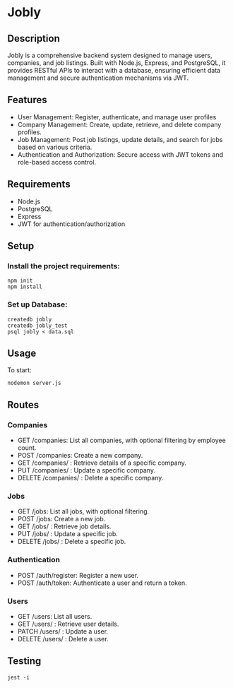 # Jobly

## Description

Jobly is a comprehensive backend system designed to manage users, companies, and job listings. Built with Node.js, Express, and PostgreSQL, it provides RESTful APIs to interact with a database, ensuring efficient data management and secure authentication mechanisms via JWT.

## Features

- User Management: Register, authenticate, and manage user profiles
- Company Management: Create, update, retrieve, and delete company profiles.
- Job Management: Post job listings, update details, and search for jobs based on various criteria.
- Authentication and Authorization: Secure access with JWT tokens and role-based access control.

## Requirements

- Node.js
- PostgreSQL
- Express
- JWT for authentication/authorization

## Setup

### Install the project requirements:

```
npm init
npm install
```

### Set up Database:

```
createdb jobly
createdb jobly_test
psql jobly < data.sql
```

## Usage

To start:

```
nodemon server.js
```

## Routes

### Companies

- GET /companies: List all companies, with optional filtering by employee count.
- POST /companies: Create a new company.
- GET /companies/
  : Retrieve details of a specific company.
- PUT /companies/
  : Update a specific company.
- DELETE /companies/
  : Delete a specific company.

### Jobs

- GET /jobs: List all jobs, with optional filtering.
- POST /jobs: Create a new job.
- GET /jobs/
  : Retrieve job details.
- PUT /jobs/
  : Update a specific job.
- DELETE /jobs/
  : Delete a specific job.

### Authentication

- POST /auth/register: Register a new user.
- POST /auth/token: Authenticate a user and return a token.

### Users

- GET /users: List all users.
- GET /users/
  : Retrieve user details.
- PATCH /users/
  : Update a user.
- DELETE /users/
  : Delete a user.

## Testing

```
jest -i
```
